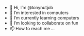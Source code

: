 - 👋 Hi, I’m @tonynutjob
- 👀 I’m interested in computers
- 🌱 I’m currently learning computers
- 💞️ I’m looking to collaborate on fun
- 📫 How to reach me ...

<!---
wonkbreath/wonkbreath is a ✨ special ✨ repository because its `README.md` (this file) appears on your GitHub profile.
You can click the Preview link to take a look at your changes.
--->
